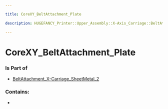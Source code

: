 ```yaml
---

title: CoreXY_BeltAttachment_Plate

description: HUGEFANCY_Printer::Upper_Assembly::X-Axis_Carriage::BeltAttachments::BeltAttachment_X-Carriage_SheetMetal_2::CoreXY_BeltAttachment_Plate

---
```

# CoreXY_BeltAttachment_Plate
<script>
    var geoarray = '{"CoreXY_BeltAttachment_Plate": {}}';
</script>
<script>
    var basepath = '/assets/HUGEFANCY_Printer/Upper_Assembly/X-Axis_Carriage/BeltAttachments/BeltAttachment_X-Carriage_SheetMetal_2/';
</script>
<link rel="stylesheet" href="/css/container.css">

<div id="container"></div>

<!-- these are the required scripts for the three.js scene -->
<script src="/lib/three.min.js"></script>
<script src="/lib/OrbitControls.js"></script>
<script src="/lib/RectAreaLightUniformsLib.js"></script>
<!-- this is your app's lib file -->
<script src="/lib/triceratops_app.js"></script>
### Is Part of
- [BeltAttachment_X-Carriage_SheetMetal_2](../BeltAttachment_X-Carriage_SheetMetal_2)  

### Contains:
- [](./CoreXY_BeltAttachment_Plate/)

